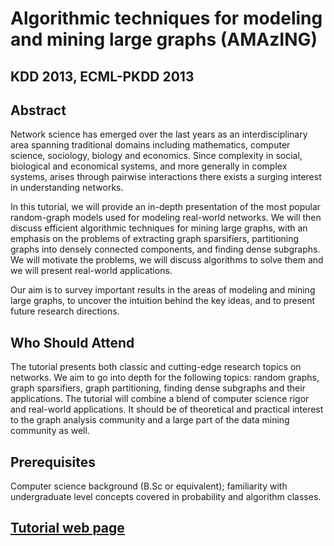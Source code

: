 # Algorithmic techniques for modeling and mining large graphs (AMAzING) 
## KDD 2013, ECML-PKDD 2013 

## Abstract
Network science has emerged over the last years as an interdisciplinary area spanning traditional domains including mathematics, computer science, sociology, biology and economics. Since complexity in social, biological and economical systems, and more generally in complex systems, arises through pairwise interactions there exists a surging interest in understanding networks.

In this tutorial, we will provide an in-depth presentation of the most popular random-graph models used for modeling real-world networks. We will then discuss efficient algorithmic techniques for mining large graphs, with an emphasis on the problems of extracting graph sparsifiers, partitioning graphs into densely connected components, and finding dense subgraphs. We will motivate the problems, we will discuss algorithms to solve them and we will present real-world applications.

Our aim is to survey important results in the areas of modeling and mining large graphs, to uncover the intuition behind the key ideas, and to present future research directions.

## Who Should Attend
The tutorial presents both classic and cutting-edge research topics on networks. We aim to go into depth for the following topics: random graphs, graph sparsifiers, graph partitioning, finding dense subgraphs and their applications. The tutorial will combine a blend of computer science rigor and real-world applications. It should be of theoretical and practical interest to the graph analysis community and a large part of the data mining community as well.

## Prerequisites
Computer science background (B.Sc or equivalent); familiarity with undergraduate level concepts covered in probability and algorithm classes.

## [Tutorial web page](https://www.math.cmu.edu/~ctsourak/amazing.html)
